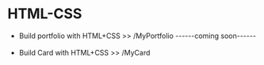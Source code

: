 # HTML-CSS
<ul>
<li>Build portfolio with HTML+CSS  >> /MyPortfolio  ------coming soon------</li><br> 
<li>Build Card with HTML+CSS       >> /MyCard</li><br> 

</ul>
